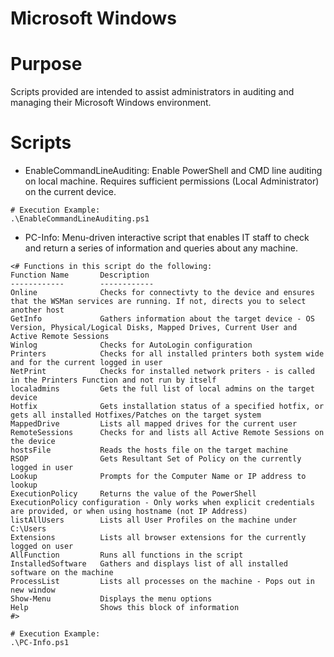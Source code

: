 # Microsoft Windows

# Purpose
Scripts provided are intended to assist administrators in auditing and managing their Microsoft Windows environment.


# Scripts
- EnableCommandLineAuditing: Enable PowerShell and CMD line auditing on local machine. Requires sufficient permissions (Local Administrator) on the current device.

```
# Execution Example:
.\EnableCommandLineAuditing.ps1
```
- PC-Info: Menu-driven interactive script that enables IT staff to check and return a series of information and queries about any machine.

```
<# Functions in this script do the following:
Function Name		Description
------------        ------------
Online              Checks for connectivty to the device and ensures that the WSMan services are running. If not, directs you to select another host
GetInfo				Gathers information about the target device - OS Version, Physical/Logical Disks, Mapped Drives, Current User and Active Remote Sessions
Winlog				Checks for AutoLogin configuration
Printers			Checks for all installed printers both system wide and for the current logged in user
NetPrint            Checks for installed network priters - is called in the Printers Function and not run by itself
localadmins		    Gets the full list of local admins on the target device
Hotfix				Gets installation status of a specified hotfix, or gets all installed Hotfixes/Patches on the target system
MappedDrive         Lists all mapped drives for the current user
RemoteSessions      Checks for and lists all Active Remote Sessions on the device
hostsFile           Reads the hosts file on the target machine
RSOP				Gets Resultant Set of Policy on the currently logged in user
Lookup              Prompts for the Computer Name or IP address to lookup
ExecutionPolicy		Returns the value of the PowerShell ExecutionPolicy configuration - Only works when explicit credentials are provided, or when using hostname (not IP Address)
listAllUsers		Lists all User Profiles on the machine under C:\Users
Extensions          Lists all browser extensions for the currently logged on user
AllFunction         Runs all functions in the script
InstalledSoftware   Gathers and displays list of all installed software on the machine
ProcessList         Lists all processes on the machine - Pops out in new window
Show-Menu           Displays the menu options
Help                Shows this block of information
#>

# Execution Example:
.\PC-Info.ps1
```